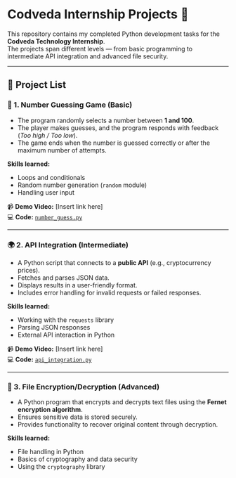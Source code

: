 # Codveda Internship Projects 🚀

This repository contains my completed Python development tasks for the **Codveda Technology Internship**.  
The projects span different levels — from basic programming to intermediate API integration and advanced file security.

---

## 📂 Project List

### 🎲 1. Number Guessing Game (Basic)
- The program randomly selects a number between **1 and 100**.  
- The player makes guesses, and the program responds with feedback (*Too high / Too low*).  
- The game ends when the number is guessed correctly or after the maximum number of attempts.  

**Skills learned:**  
- Loops and conditionals  
- Random number generation (`random` module)  
- Handling user input  

📹 **Demo Video:** [Insert link here]  
💻 **Code:** [`number_guess.py`](./number_guess.py)  

---

### 🌍 2. API Integration (Intermediate)
- A Python script that connects to a **public API** (e.g., cryptocurrency prices).  
- Fetches and parses JSON data.  
- Displays results in a user-friendly format.  
- Includes error handling for invalid requests or failed responses.  

**Skills learned:**  
- Working with the `requests` library  
- Parsing JSON responses  
- External API interaction in Python  

📹 **Demo Video:** [Insert link here]  
💻 **Code:** [`api_integration.py`](./api_integration.py)  

---

### 🔐 3. File Encryption/Decryption (Advanced)
- A Python program that encrypts and decrypts text files using the **Fernet encryption algorithm**.  
- Ensures sensitive data is stored securely.  
- Provides functionality to recover original content through decryption.  

**Skills learned:**  
- File handling in Python  
- Basics of cryptography and data security  
- Using the `cryptography` library